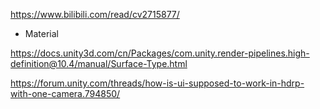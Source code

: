 https://www.bilibili.com/read/cv2715877/


- Material 

https://docs.unity3d.com/cn/Packages/com.unity.render-pipelines.high-definition@10.4/manual/Surface-Type.html





https://forum.unity.com/threads/how-is-ui-supposed-to-work-in-hdrp-with-one-camera.794850/